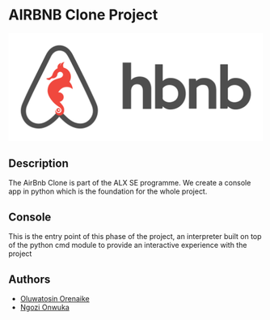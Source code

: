 # AIRBNB Clone Project 

![](./hbnb_logo.png)

## Description
The AirBnb Clone is part of the ALX SE programme. We create a console app in python which is the foundation for the whole project.

## Console
This is the entry point of this phase of the project, an interpreter built
on top of the python cmd module to provide an interactive experience with the
project


## Authors
* [Oluwatosin Orenaike](https://github.com/Otomisin)
* [Ngozi Onwuka](https://github.com/OnwukaNgozi)